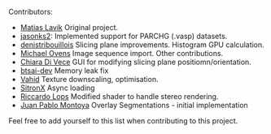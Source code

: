 Contributors:

- [Matias Lavik](https://github.com/mlavik1)
Original project.
- [jasonks2](https://github.com/jasonks2):
Implemented support for PARCHG (.vasp) datasets.
- [denistribouillois](https://github.com/denistribouillois)
Slicing plane improvements. Histogram GPU calculation.
- [Michael Ovens](https://github.com/MichaelOvens)
Image sequence import. Other contributions.
- [Chiara Di Vece](https://github.com/chiaradivece)
GUI for modifying slicing plane positiomn/orientation.
- [btsai-dev](https://github.com/btsai-dev)
Memory leak fix
- [Vahid](https://github.com/vahpy)
Texture downscaling, optimisation.
- [SitronX](https://github.com/SitronX)
Async loading
- [Riccardo Lops](https://github.com/riccardolops)
Modified shader to handle stereo rendering.
- [Juan Pablo Montoya](https://github.com/JuanPabloMontoya271)
Overlay Segmentations - initial implementation

Feel free to add yourself to this list when contributing to this project.
